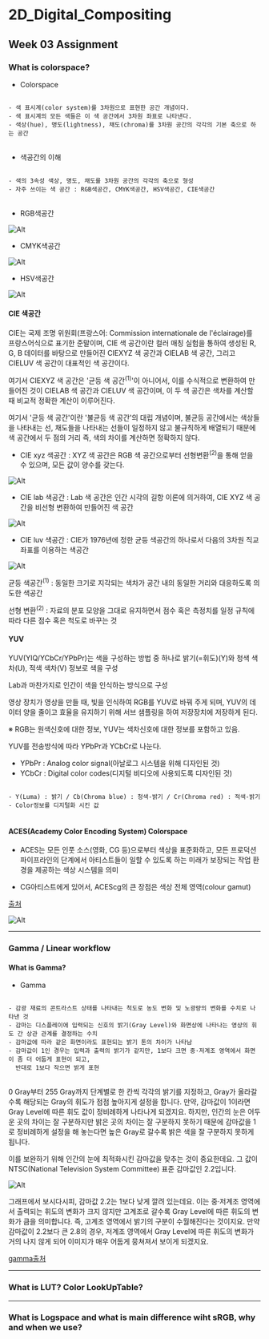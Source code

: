 # 2D_Digital_Compositing
## Week 03 Assignment
### What is colorspace?
- Colorspace
<pre>
<code>
- 색 표시계(color system)를 3차원으로 표현한 공간 개념이다. 
- 색 표시계의 모든 색들은 이 색 공간에서 3차원 좌표로 나타낸다.
- 색상(hue), 명도(lightness), 채도(chroma)를 3차원 공간의 각각의 기본 축으로 하는 공간
</code>
</pre>

- 색공간의 이해
<pre>
<code>
- 색의 3속성 색상, 명도, 채도를 3차원 공간의 각각의 축으로 형성
- 자주 쓰이는 색 공간 : RGB색공간, CMYK색공간, HSV색공간, CIE색공간
</code>
</pre>

- RGB색공간

![Alt](https://github.com/JuSeongYong/2D_Digital_Compositing/blob/master/Week04/images/200px-RGBCube_b.svg.png)


- CMYK색공간

![Alt](https://github.com/JuSeongYong/2D_Digital_Compositing/blob/master/Week04/images/%EB%8B%A4%EC%9A%B4%EB%A1%9C%EB%93%9C.jpg)


- HSV색공간

![Alt](https://github.com/JuSeongYong/2D_Digital_Compositing/blob/master/Week04/images/200px-HSV_cone.jpg)

#### CIE 색공간
CIE는 국제 조명 위원회(프랑스어: Commission internationale de l'éclairage)를 프랑스어식으로 표기한 준말이며, CIE 색 공간이란 컬러 매칭 실험을 통하여 생성된 R, G, B 데이터를 바탕으로 만들어진 CIEXYZ 색 공간과 CIELAB 색 공간, 그리고 CIELUV 색 공간이 대표적인 색 공간이다.

여기서 CIEXYZ 색 공간은 '균등 색 공간<sup>(1)</sup>'이 아니어서, 이를 수식적으로 변환하여 만들어진 것이 CIELAB 색 공간과 CIELUV 색 공간이며, 이 두 색 공간은 색차를 계산할 때 비교적 정확한 계산이 이루어진다.

여기서 '균등 색 공간'이란 '불균등 색 공간'의 대립 개념이며, 불균등 공간에서는 색상들을 나타내는 선, 채도들을 나타내는 선들이 일정하지 않고 불규칙하게 배열되기 때문에 색 공간에서 두 점의 거리 즉, 색의 차이를 계산하면 정확하지 않다.

- CIE xyz 색공간 : XYZ 색 공간은 RGB 색 공간으로부터 선형변환<sup>(2)</sup>을 통해 얻을 수 있으며, 모든 값이 양수를 갖는다.

![Alt](https://github.com/JuSeongYong/2D_Digital_Compositing/blob/master/Week04/images/CIE-1931-color-space.jpg)


- CIE lab 색공간 : Lab 색 공간은 인간 시각의 길항 이론에 의거하여, CIE XYZ 색 공간을 비선형 변환하여 만들어진 색 공간

![Alt](https://github.com/JuSeongYong/2D_Digital_Compositing/blob/master/Week04/images/CIE-LAB-1976-color-space.png)


- CIE luv 색공간 : CIE가 1976년에 정한 균등 색공간의 하나로서 다음의 3차원 직교 좌표를 이용하는 색공간

![Alt](https://github.com/JuSeongYong/2D_Digital_Compositing/blob/master/Week04/images/CIELUV.png)

균등 색공간<sup>(1)</sup> : 동일한 크기로 지각되는 색차가 공간 내의 동일한 거리와 대응하도록 의도한 색공간

선형 변환<sup>(2)</sup> : 자료의 분포 모양을 그대로 유지하면서 점수 혹은 측정치를 일정 규칙에 따라 다른 점수 혹은 척도로 바꾸는 것

#### YUV
YUV(YIQ/YCbCr/YPbPr)는 색을 구성하는 방법 중 하나로 밝기(=휘도)(Y)와 청색 색차(U), 적색 색차(V) 정보로 색을 구성

Lab과 마찬가지로 인간이 색을 인식하는 방식으로 구성

영상 장치가 영상을 만들 때, 빛을 인식하여 RGB를 YUV로 바꿔 주게 되며, YUV의 데이터 양을 줄이고 효율을 유지하기 위해 서브 샘플링을 하여 저장장치에 저장하게 된다.

※ RGB는 원색신호에 대한 정보, YUV는 색차신호에 대한 정보를 포함하고 있음.

YUV를 전송방식에 따라 YPbPr과 YCbCr로 나눈다.

- YPbPr : Analog color signal(아날로그 시스템을 위해 디자인된 것)
- YCbCr : Digital color codes(디지털 비디오에 사용되도록 디자인된 것)
<pre>
<code>
- Y(Luma) : 밝기 / Cb(Chroma blue) : 청색-밝기 / Cr(Chroma red) : 적색-밝기
- Color정보를 디지털화 시킨 값
</code>
</pre>

#### ACES(Academy Color Encoding System) Colorspace

- ACES는 모든 인풋 소스(영화, CG 등)으로부터 색상을 표준화하고, 모든 프로덕션 파이프라인의 단계에서 아티스트들이 일할 수 있도록 하는 미래가 보장되는 작업 환경을 제공하는 색상 시스템을 의미

- CG아티스트에게 있어서, ACEScg의 큰 장점은 색상 전체 영역(colour gamut)

[출처](https://blog.naver.com/jygoldturtel/221827788379)

![Alt](https://github.com/JuSeongYong/2D_Digital_Compositing/blob/master/Week04/images/%EB%8B%A4%EC%9A%B4%EB%A1%9C%EB%93%9C%20(1).jpg)

-------------
### Gamma / Linear workflow

#### What is Gamma?

- Gamma

<pre>
<code>
- 감광 재료의 콘트라스트 상태를 나타내는 척도로 농도 변화 및 노광량의 변화를 수치로 나타낸 것
- 감마는 디스플레이에 입력되는 신호의 밝기(Gray Level)와 화면상에 나타나는 영상의 휘도 간 상관 관계를 결정하는 수치
- 감마값에 따라 같은 화면이라도 표현되는 밝기 톤의 차이가 나타남
- 감마값이 1인 경우는 입력과 출력의 밝기가 같지만, 1보다 크면 중·저계조 영역에서 화면이 좀 더 어둡게 표현이 되고, 
  반대로 1보다 작으면 밝게 표현
</code>
</pre>

0 Gray부터 255 Gray까지 단계별로 한 칸씩 각각의 밝기를 지정하고, Gray가 올라갈수록 해당되는 Gray의 휘도가 점점 높아지게 설정을 합니다. 만약, 감마값이 1이라면 Gray Level에 따른 휘도 값이 정비례하게 나타나게 되겠지요. 하지만, 인간의 눈은 어두운 곳의 차이는 잘 구분하지만 밝은 곳의 차이는 잘 구분하지 못하기 때문에 감마값을 1로 정비례하게 설정을 해 놓는다면 높은 Gray로 갈수록 밝은 색을 잘 구분하지 못하게 됩니다.

이를 보완하기 위해 인간의 눈에 최적화시킨 감마값을 맞추는 것이 중요한데요. 그 값이 NTSC(National Television System Committee) 표준 감마값인 2.2입니다.

![Alt](https://github.com/JuSeongYong/2D_Digital_Compositing/blob/master/Week04/images/gammacurve.jpg)

그래프에서 보시다시피, 감마값 2.2는 1보다 낮게 깔려 있는데요. 이는 중·저계조 영역에서 출력되는 휘도의 변화가 크지 않지만 고계조로 갈수록 Gray Level에 따른 휘도의 변화가 큼을 의미합니다. 즉, 고계조 영역에서 밝기의 구분이 수월해진다는 것이지요. 만약 감마값이 2.2보다 큰 2.8의 경우, 저계조 영역에서 Gray Level에 따른 휘도의 변화가 거의 나지 않게 되어 이미지가 매우 어둡게 뭉쳐져서 보이게 되겠지요.

[gamma출처](https://news.samsungdisplay.com/1869)

------------
### What is LUT? Color LookUpTable?

---------------
### What is Logspace and what is main difference wiht sRGB, why and when we use?
